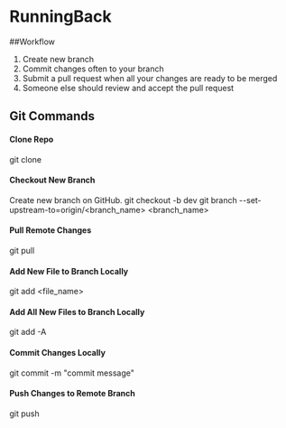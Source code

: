 # RunningBack

##Workflow
1. Create new branch
2. Commit changes often to your branch
3. Submit a pull request when all your changes are ready to be merged
4. Someone else should review and accept the pull request

## Git Commands
#### Clone Repo
git clone <GitHub url>

#### Checkout New Branch
Create new branch on GitHub.
git checkout -b dev
git branch --set-upstream-to=origin/<branch_name> <branch_name>

#### Pull Remote Changes
git pull

#### Add New File to Branch Locally
git add <file_name>

#### Add All New Files to Branch Locally
git add -A

#### Commit Changes Locally
git commit -m "commit message"

#### Push Changes to Remote Branch
git push
